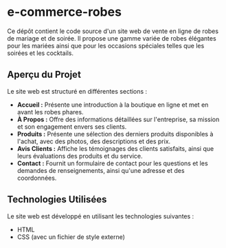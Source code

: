 # e-commerce-robes
 

Ce dépôt contient le code source d'un site web de vente en ligne de robes de mariage et de soirée. Il propose une gamme variée de robes élégantes pour les mariées ainsi que pour les occasions spéciales telles que les soirées et les cocktails.

## Aperçu du Projet

Le site web est structuré en différentes sections  :

- **Accueil :** Présente une introduction à la boutique en ligne et met en avant les robes phares.
- **À Propos :** Offre des informations détaillées sur l'entreprise, sa mission et son engagement envers ses clients.
- **Produits :** Présente une sélection des derniers produits disponibles à l'achat, avec des photos, des descriptions et des prix.
- **Avis Clients :** Affiche les témoignages des clients satisfaits, ainsi que leurs évaluations des produits et du service.
- **Contact :** Fournit un formulaire de contact pour les questions et les demandes de renseignements, ainsi qu'une adresse et des coordonnées.

## Technologies Utilisées

Le site web est développé en utilisant les technologies suivantes :

- HTML
- CSS (avec un fichier de style externe)
 
 
